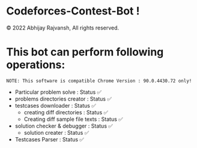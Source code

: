 # Codeforces-Contest-Bot ! 

© 2022 Abhijay Rajvansh, All rights reserved.

# This bot can perform following operations: 

```
NOTE: This software is compatible Chrome Version : 90.0.4430.72 only!
```

- Particular problem solve             : Status ✅
- problems directories creator         : Status ✅
- testcases downloader                 : Status ✅
    - creating diff directories        : Status ✅
    - Creating diff sample file texts  : Status ✅
- solution checker & debugger          : Status ✅
    - solution creater                 : Status ✅
- Testcases Parser                     : Status ✅